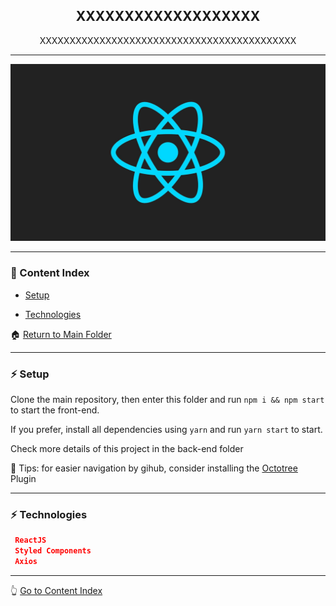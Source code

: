<h2 align="center">XXXXXXXXXXXXXXXXXXX</h2>
<p align="center">XXXXXXXXXXXXXXXXXXXXXXXXXXXXXXXXXXXXXXXXXXX</p>

---

![Image](https://github.com/lipex360x/reactjs-boilerplate/blob/master/assets/screen.jpg)

---

### :bookmark_tabs: Content Index

- [Setup](#zap-setup)

- [Technologies](#zap-technologies)

:house: [Return to Main Folder](https://github.com/lipex360x/XXXXXXXXXXXXXXXXXXXXXXXX)

---

### :zap: Setup

Clone the main repository, then enter this folder and run `npm i && npm start` to start the front-end.

If you prefer, install all dependencies using `yarn` and run `yarn start` to start.

Check more details of this project in the back-end folder

📌 Tips: for easier navigation by gihub, consider installing the [Octotree](https://chrome.google.com/webstore/detail/octotree-github-code-tree/bkhaagjahfmjljalopjnoealnfndnagc) Plugin

---

### :zap: Technologies

```json
 ReactJS
 Styled Components
 Axios
```

---

:point_up_2: [Go to Content Index](#bookmark_tabs-content-index)
